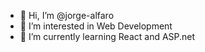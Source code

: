 - 👋 Hi, I’m @jorge-alfaro
- 👀 I’m interested in Web Development
- 🌱 I’m currently learning React and ASP.net


